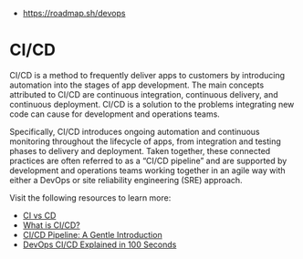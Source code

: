



- https://roadmap.sh/devops

# CI/CD

CI/CD is a method to frequently deliver apps to customers by  introducing automation into the stages of app development. The main  concepts attributed to CI/CD are continuous integration, continuous  delivery, and continuous deployment. CI/CD is a solution to the problems integrating new code can cause for development and operations teams.

Specifically, CI/CD introduces ongoing automation and continuous  monitoring throughout the lifecycle of apps, from integration and  testing phases to delivery and deployment. Taken together, these  connected practices are often referred to as a “CI/CD pipeline” and are  supported by development and operations teams working together in an  agile way with either a DevOps or site reliability engineering (SRE)  approach.

Visit the following resources to learn more:

- [CI vs CD](https://www.atlassian.com/continuous-delivery/principles/continuous-integration-vs-delivery-vs-deployment)
- [What is CI/CD?](https://www.redhat.com/en/topics/devops/what-is-ci-cd)
- [CI/CD Pipeline: A Gentle Introduction](https://semaphoreci.com/blog/cicd-pipeline)
- [DevOps CI/CD Explained in 100 Seconds](https://www.youtube.com/watch?v=scEDHsr3APg)